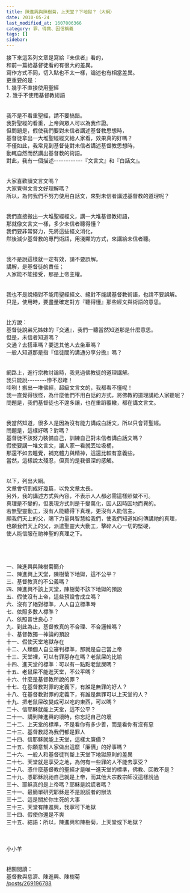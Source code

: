 ```yaml
---
title: 陳進興與陳樹菊，上天堂？下地獄？（大綱）
date: 2010-05-24
last_modified_at: 1607006366
category: 罪、得救、因信稱義
tags: []
sidebar: 
---
```


<div>接下來這系列文章是寫給『未信者』看的，</div>
<div>和前一篇給基督徒看的有很大的差異。</div>
<div>寫作方式不同，切入點也不太一樣，論述也有相當差異。</div>
<div>更重要的是：</div>
<div>1.<span style="white-space:pre"> </span>幾乎不直接使用聖經</div>
<div>2.<span style="white-space:pre"> </span>幾乎不使用基督教術語</div>
<div> </div>
<div> </div>
<div>我不是不看重聖經，請不要搞錯。</div>
<div>我對聖經的看重，上帝與眾人可以為我作證。</div>
<div>但問題是，假使我們要對未信者講述基督教思想時，</div>
<div>基督徒拿出一大堆聖經經文給人家看，效果真的好嗎？</div>
<div>不僅如此，我常見到基督徒對未信者講述基督教思想時，</div>
<div>動輒自然而然講出基督教的術語。</div>
<div>對此，我有一個描述------------『文言文』和『白話文』。</div>
<div> </div>
<div> </div>
<div>大家喜歡讀文言文嗎？</div>
<div>大家覺得文言文好理解嗎？</div>
<div>所以，為何我們不努力使用白話文，來對未信者講述基督教的道理呢？</div>
<div> </div>
<div> </div>
<div>我們直接搬出一大堆聖經經文，講一大堆基督教術語，</div>
<div>那就像文言文一樣，多少未信者聽得懂？</div>
<div>我們要非常努力，先將這些經文消化，</div>
<div>然後減少基督教的專門術語，用淺顯的方式，來講給未信者聽。</div>
<div> </div>
<div> </div>
<div>我不是說這樣就一定有效，請不要誤解。</div>
<div>講解，是基督徒的責任；</div>
<div>人家能不能接受，那是上帝主權。</div>
<div> </div>
<div> </div>
<div>我也不是說絕對不能用聖經經文、絕對不能講基督教術語，也請不要誤解。</div>
<div>只是，使用時，要盡量確定對方『聽得懂』那些經文與術語的意思。</div>
<div> </div>
<div> </div>
<div>比方說：</div>
<div>基督徒說弟兄姊妹的『交通』，我們一聽當然知道那是什麼意思。</div>
<div>但是，未信者知道嗎？</div>
<div>交通？去搭車嗎？要送其他人去坐車嗎？</div>
<div>一般人知道那是指『信徒間的溝通分享分擔』嗎？</div>
<div> </div>
<div> </div>
<div>網路上，進行宗教討論時，我見過佛教徒的道理講解。</div>
<div>我只能說--------慘不忍睹！</div>
<div>哇咧！搬出一堆佛經，超級文言文的，我都看不懂呢！</div>
<div>我一直覺得很怪，為什麼他們不用白話的方式，將佛教的道理講給人家聽呢？</div>
<div>問題是，我們基督徒也不遑多讓，也在重蹈覆轍，都在講文言文。</div>
<div> </div>
<div> </div>
<div>我當然知道，很多人是因為沒有能力講成白話文，所以只會背聖經。</div>
<div>問題是，這樣好嗎？對嗎？</div>
<div>基督徒不該努力裝備自己，訓練自己對未信者講白話文嗎？</div>
<div>假使要講一堆文言文，讓人家一看就丟垃圾桶，</div>
<div>那還不如去睡覺，補充體力與精神，這還比較有意義些。</div>
<div>當然，這樣說太殘忍，但真的是我很深的感觸。</div>
<div> </div>
<div> </div>
<div>以下，列出大綱。</div>
<div>文章會切割成好幾篇，以免文章太長。</div>
<div>另外，我的講述方式與內容，不表示人人都必需這樣照做不可。</div>
<div>真理是不變的，但表現方式則是千變萬化，因人因時因地而異的。</div>
<div>若無聖靈動工，沒有人能聽得下真理，更沒有人能信主。</div>
<div>願我們天上的父，賜下力量與智慧給我們，使我們知道如何傳講祂的真理，</div>
<div>也願我們天上的父，派遣聖靈大大動工，擊碎人心一切的堅硬，</div>
<div>使人能信服在祂神聖的真理之下。</div>
<div> </div>
<div> </div>
<div> </div>
<div> </div>
<div>一、陳進興與陳樹菊簡介</div>
<div>二、陳進興上天堂，陳樹菊下地獄，這不公平？</div>
<div>三、基督教真的不公義嗎？</div>
<div>四、陳進興不該上天堂，陳樹菊不該下地獄的預設</div>
<div>五、假使沒有上帝，這些預設會成立嗎？</div>
<div>六、沒有了絕對標準，人人自立標準時</div>
<div>七、依照多數人標準？</div>
<div>八、依照普世良心？</div>
<div>九、到此為止，基督教真的不合理、不合邏輯嗎？</div>
<div>十、基督教獨一神論的預設</div>
<div>十一、假使天堂地獄存在</div>
<div>十二、人類個人自立審判標準，那就是自己當上帝</div>
<div>十三、天堂裡，可以有罪惡存在嗎？老鼠屎的比喻</div>
<div>十四、進天堂的標準：可以有一點點老鼠屎嗎？</div>
<div>十五、老鼠屎不能進天堂，不公平嗎？</div>
<div>十六、什麼是基督教所說的罪？</div>
<div>十七、在基督教對罪的定義下，有誰是無罪的好人？</div>
<div>十八、在基督教對罪的定義下，有誰是無罪可以上天堂的人？</div>
<div>十九、把老鼠屎改變成可以吃的東西，可以嗎？</div>
<div>二十、信耶穌就能上天堂，這不公平？</div>
<div>二十一、講到陳進興的壞時，你忘記自己的壞</div>
<div>二十二、上天堂的標準，不是看你有多少善，而是看你有沒有惡</div>
<div>二十三、基督教認為我們都是罪人</div>
<div>二十四、信耶穌就能上天堂，這樣太廉價？</div>
<div>二十五、你願意幫人家做出這麼「廉價」的好事嗎？</div>
<div>二十六、一般人和基督徒判斷上天堂下地獄原則的差異</div>
<div>二十七、天堂就是享受之地，為何有一些罪的人不能去享受？</div>
<div>二十八、憑什麼基督教的聖經才是唯一進天堂的標準，佛教、回教不是？</div>
<div>二十九、憑耶穌說祂自己就是上帝，而其他大宗教宗師沒這樣說過</div>
<div>三十、耶穌真的是上帝嗎？耶穌是說謊者嗎？</div>
<div>三十一、最簡單研究耶穌是不是說謊者的辦法</div>
<div>三十二、這是關於你生死的大事</div>
<div>三十三、天堂有陳進興，我寧可下地獄</div>
<div>三十四、假使你還是不爽</div>
<div>三十五、結語：所以，陳進興和陳樹菊，上天堂或下地獄？</div>
<div> </div>
<div> </div>
<div> </div>
<div>小小羊</div>
<div> </div>
<div> </div>
<div>相關閱讀：<br/>
基督教與慈濟、陳進興、陳樹菊<br/>
<a href="/posts/269196788" target="_blank">/posts/269196788</a></div>
<div> </div>
<div> </div>
<div> </div>
